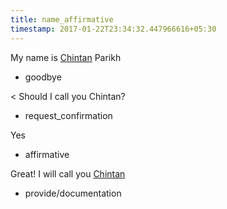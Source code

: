 ```yaml
---
title: name_affirmative
timestamp: 2017-01-22T23:34:32.447966616+05:30
---
```


My name is [Chintan](documentation_link) Parikh
* goodbye

< Should I call you Chintan?
* request_confirmation

Yes
* affirmative

Great! I will call you [Chintan](documentation_link)
* provide/documentation
